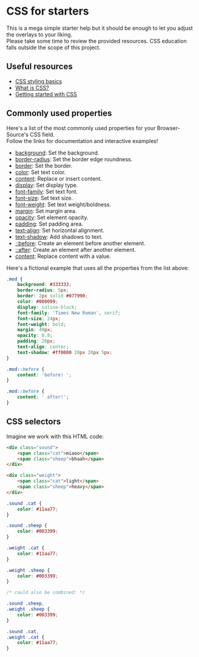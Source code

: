 # CSS for starters

This is a mega simple starter help but it should be enough to let you adjust the overlays to your liking.  
Please take some time to review the provided resources. CSS education falls outside the scope of this project.




## Useful resources

- [CSS styling basics](https://developer.mozilla.org/en-US/docs/Learn_web_development/Core/Styling_basics)
- [What is CSS?](https://developer.mozilla.org/en-US/docs/Learn_web_development/Core/Styling_basics/What_is_CSS)
- [Getting started with CSS](https://developer.mozilla.org/en-US/docs/Learn_web_development/Core/Styling_basics/Getting_started)




## Commonly used properties

Here's a list of the most commonly used properties for your Browser-Source's CSS field.  
Follow the links for documentation and interactive examples!

- [background](https://developer.mozilla.org/docs/Web/CSS/background): Set the background.
- [border-radius](https://developer.mozilla.org/docs/Web/CSS/border-radius): Set the border edge roundness.
- [border](https://developer.mozilla.org/docs/Web/CSS/border): Set the border.
- [color](https://developer.mozilla.org/docs/Web/CSS/color): Set text color.
- [content](https://developer.mozilla.org/docs/Web/CSS/content): Replace or insert content.
- [display](https://developer.mozilla.org/docs/Web/CSS/display): Set display type.
- [font-family](https://developer.mozilla.org/docs/Web/CSS/font-family): Set text font.
- [font-size](https://developer.mozilla.org/docs/Web/CSS/font-size): Set text size.
- [font-weight](https://developer.mozilla.org/docs/Web/CSS/font-weight): Set text weight/boldness.
- [margin](https://developer.mozilla.org/docs/Web/CSS/margin): Set margin area.
- [opacity](https://developer.mozilla.org/docs/Web/CSS/opacity): Set element opacity.
- [padding](https://developer.mozilla.org/docs/Web/CSS/padding): Set padding area.
- [text-align](https://developer.mozilla.org/docs/Web/CSS/text-align): Set horizontal alignment.
- [text-shadow](https://developer.mozilla.org/en-US/docs/Web/CSS/text-shadow): Add shadows to text.
- [::before](https://developer.mozilla.org/en-US/docs/Web/CSS/::before): Create an element before another element.
- [::after](https://developer.mozilla.org/en-US/docs/Web/CSS/::after): Create an element after another element.
- [content](https://developer.mozilla.org/en-US/docs/Web/CSS/content): Replace content with a value.

Here's a fictional example that uses all the properties from the list above:

```css
.mod {
    background: #333333;
    border-radius: 5px;
    border: 2px solid #077990;
    color: #000099;
    display: inline-block;
    font-family: 'Times New Roman', serif;
    font-size: 24px;
    font-weight: bold;
    margin: 40px;
    opacity: 0.8;
    padding: 20px;
    text-align: center;
    text-shadow: #ff0000 20px 20px 5px;
}

.mod::before { 
    content: 'before! ';
}

.mod::before { 
    content: ' after!';
}
```


## CSS selectors

Imagine we work with this HTML code:

```html
<div class="sound">
    <span class="cat">miaoo</span>
    <span class="sheep">bhaah</span>
</div>

<div class="weight">
    <span class="cat">light</span>
    <span class="sheep">heavy</span>
</div>
```

```css
.sound .cat {
    color: #11aa77;
}

.sound .sheep {
    color: #003399;
}

.weight .cat {
    color: #11aa77;
}

.weight .sheep {
    color: #003399;
}

/* could also be combined: */

.sound .sheep,
.weight .sheep {
    color: #003399;
}

.sound .cat,
.weight .cat {
    color: #11aa77;
}
```
